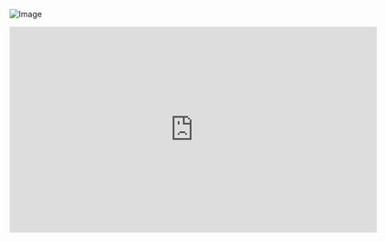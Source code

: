 ![Image](https://d30i16bbj53pdg.cloudfront.net/wp-content/uploads/2015/04/Study-Group-web.jpeg)
<iframe width="644" height="362" src="https://www.youtube.com/embed/qf01ly59_aE" frameborder="0" allow="accelerometer; autoplay; clipboard-write; encrypted-media; gyroscope; picture-in-picture" allowfullscreen></iframe>
